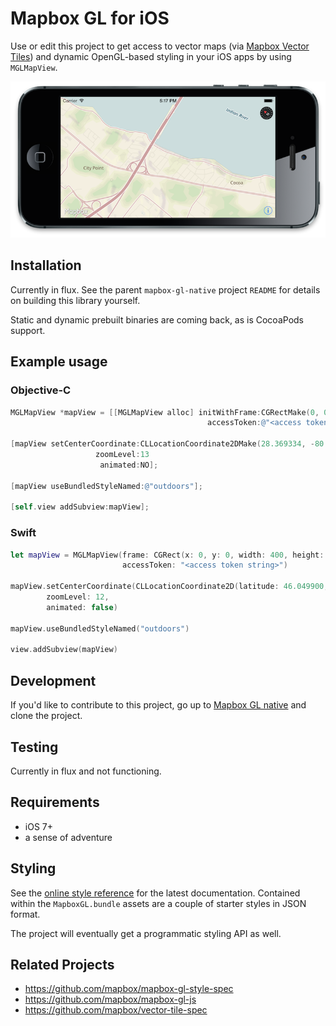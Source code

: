 # Mapbox GL for iOS

Use or edit this project to get access to vector maps (via [Mapbox Vector Tiles](https://www.mapbox.com/blog/vector-tiles)) and dynamic OpenGL-based styling in your iOS apps by using `MGLMapView`. 

![](./screenshot.png)

## Installation

Currently in flux. See the parent `mapbox-gl-native` project `README` for details on building this library yourself. 

Static and dynamic prebuilt binaries are coming back, as is CocoaPods support. 

## Example usage

### Objective-C

```objective-c
MGLMapView *mapView = [[MGLMapView alloc] initWithFrame:CGRectMake(0, 0, 400, 400)
                                            accessToken:@"<access token string>"];

[mapView setCenterCoordinate:CLLocationCoordinate2DMake(28.369334, -80.743779) 
                   zoomLevel:13 
                    animated:NO];

[mapView useBundledStyleNamed:@"outdoors"];

[self.view addSubview:mapView];
```

### Swift

```swift
let mapView = MGLMapView(frame: CGRect(x: 0, y: 0, width: 400, height: 400),
                         accessToken: "<access token string>")

mapView.setCenterCoordinate(CLLocationCoordinate2D(latitude: 46.049900, longitude: -122.095678),
        zoomLevel: 12,
        animated: false)

mapView.useBundledStyleNamed("outdoors")

view.addSubview(mapView)
```

## Development

If you'd like to contribute to this project, go up to [Mapbox GL native](https://github.com/mapbox/mapbox-gl-native) and clone the project. 

## Testing

Currently in flux and not functioning. 

## Requirements

 * iOS 7+
 * a sense of adventure

## Styling

See the [online style reference](https://www.mapbox.com/mapbox-gl-style-spec/) for the latest documentation. Contained within the `MapboxGL.bundle` assets are a couple of starter styles in JSON format. 

The project will eventually get a programmatic styling API as well. 

## Related Projects

 * https://github.com/mapbox/mapbox-gl-style-spec
 * https://github.com/mapbox/mapbox-gl-js
 * https://github.com/mapbox/vector-tile-spec
